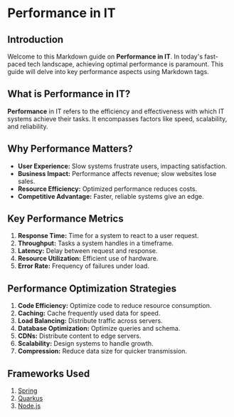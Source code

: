 # Performance in IT
## Introduction

Welcome to this Markdown guide on **Performance in IT**. In today's fast-paced tech landscape, achieving optimal performance is paramount. This guide will delve into key performance aspects using Markdown tags.

## What is Performance in IT?

**Performance** in IT refers to the efficiency and effectiveness with which IT systems achieve their tasks. It encompasses factors like speed, scalability, and reliability.

## Why Performance Matters?

- **User Experience:** Slow systems frustrate users, impacting satisfaction.
- **Business Impact:** Performance affects revenue; slow websites lose sales.
- **Resource Efficiency:** Optimized performance reduces costs.
- **Competitive Advantage:** Faster, reliable systems give an edge.

## Key Performance Metrics

1. **Response Time:** Time for a system to react to a user request.
2. **Throughput:** Tasks a system handles in a timeframe.
3. **Latency:** Delay between request and response.
4. **Resource Utilization:** Efficient use of hardware.
5. **Error Rate:** Frequency of failures under load.

## Performance Optimization Strategies

1. **Code Efficiency:** Optimize code to reduce resource consumption.
2. **Caching:** Cache frequently used data for speed.
3. **Load Balancing:** Distribute traffic across servers.
4. **Database Optimization:** Optimize queries and schema.
5. **CDNs:** Distribute content to edge servers.
6. **Scalability:** Design systems to handle growth.
7. **Compression:** Reduce data size for quicker transmission.

## Frameworks Used

1. [Spring](https://github.com/DarlanNoetzold/computer_science/tree/main/Performance/Spring)
2. [Quarkus](https://github.com/DarlanNoetzold/computer_science/tree/main/Performance/Quarkus)
3. [Node.js](https://github.com/DarlanNoetzold/computer_science/tree/main/Performance/Node.js)
